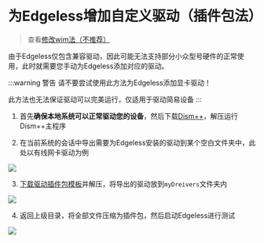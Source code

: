 # 为Edgeless增加自定义驱动（插件包法）
> 查看[修改wim法（不推荐）](driver_old.md)

由于Edgeless仅包含兼容驱动，因此可能无法支持部分小众型号硬件的正常使用，此时就需要您手动为Edgeless添加对应的驱动。

:::warning 警告
请不要尝试使用此方法为Edgeless添加显卡驱动！

此方法也无法保证驱动可以完美运行，仅适用于驱动简易设备
:::

1. 首先**确保本地系统可以正常驱动您的设备**，然后下载[Dism++](http://www.chuyu.me/zh-Hans/)，解压运行Dism++主程序

2. 在当前系统的会话中导出需要为Edgeless安装的驱动到某个空白文件夹中，此处以有线网卡驱动为例

![](https://pineapple.edgeless.top/picbed/wiki/img/011508.jpg)

3. [下载驱动插件包模板](https://cno.lanzoui.com/ixSH1roow0h)并解压，将导出的驱动放到`myDreivers`文件夹内

![](https://pineapple.edgeless.top/picbed/wiki/img/171008.png)

4. 返回上级目录，将全部文件压缩为插件包，然后启动Edgeless进行测试

![](https://pineapple.edgeless.top/picbed/wiki/img/171043.png)